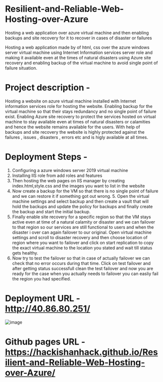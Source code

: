 # Resilient-and-Reliable-Web-Hosting-over-Azure
Hosting a web application over azure virtual machine and then enabling backups and site recovery for it to recover in cases of disaster or failures

Hosting a web application made by of html, css over the azure windows server virtual machine using Internet Information services server role and making it available even at the times of natural disasters using Azure site recovery and enabling backup of the virtual machine to avoid single point of failure situation.

# Project description - 
Hosting a website on azure virtual machine installed with Internet information services role for hosting the website. Enabling backup for the virtual machine so that their stays redundancy and no single point of failure exist. Enabling Azure site recovery to protect the services hosted on virtual machine to stay available even at times of natural disasters or calamities and hence the website remains available for the users. With help of backups and site recovery the website is highly protected against the failures , issues , disasters , errors etc and is higly available at all times.

# Deployment Steps - 
1. Configuring a azure windows server 2019 virtual machine
2. Installing IIS role from add roles and features
3. Then hosting the web pages on IIS manager by creating index.html,style.css and the images you want to list in the website
4. Now create a backup for the VM so that there is no single point of failure and we can restore it if something got out wrong. 5. Open the virtual machine settings and select backup and then create a vault that will hold the backups and update the policy for backups and finally create the backup and start the initial backup.
6. Finally enable site recovery for a specific region so that the VM stays active even at time of a natural calamity or disaster and we can failover to that region so our services are still functional to users and when the disaster i over can again failover to our original. Open virtual machine settings and scroll to disaster recovery and then choose location of region where you want to failover and click on start replication to copy the exact virtual machine to the location you stated and wait till status gets healthy.
7. Now try to test the failover so that in case of actually failover we can check that no error occurs during that time. Click on test failover and after getting status successfull clean the test failover and now you are ready for the case when you actually needs to failover you can easliy fail the region you had specified. 

# Deployment URL - http://40.86.80.251/

![image](https://user-images.githubusercontent.com/61831401/172694820-dc7e3bba-c3c3-476f-9c42-48069142566c.png)

# Github pages URL - https://hackishanhack.github.io/Resilient-and-Reliable-Web-Hosting-over-Azure/

